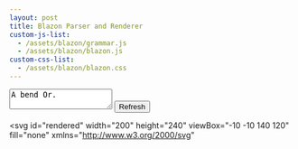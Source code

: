 ```yaml
---
layout: post
title: Blazon Parser and Renderer
custom-js-list:
  - /assets/blazon/grammar.js
  - /assets/blazon/blazon.js
custom-css-list:
  - /assets/blazon/blazon.css
---
```


<textarea id="blazon-input">
A bend Or.
</textarea>

<button id="refresh">
Refresh
</button>


<svg
  id="rendered"
  width="200"
  height="240"
  viewBox="-10 -10 140 120"
  fill="none"
  xmlns="http://www.w3.org/2000/svg"
>
</svg>


<pre id="error"></pre>
